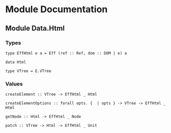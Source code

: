 # Module Documentation

## Module Data.Html

### Types

    type EffHtml e a = Eff (ref :: Ref, dom :: DOM | e) a

    data Html

    type VTree = E.VTree


### Values

    createElement :: VTree -> EffHtml _ Html

    createElementOptions :: forall opts. {  | opts } -> VTree -> EffHtml _ Html

    getNode :: Html -> EffHtml _ Node

    patch :: VTree -> Html -> EffHtml _ Unit




